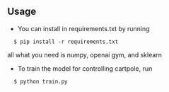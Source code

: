 ## Usage

* You can install in requirements.txt by running
```
  $ pip install -r requirements.txt
```
all what you need is numpy, openai gym, and sklearn

* To train the model for controlling cartpole, run
```
  $ python train.py
```

